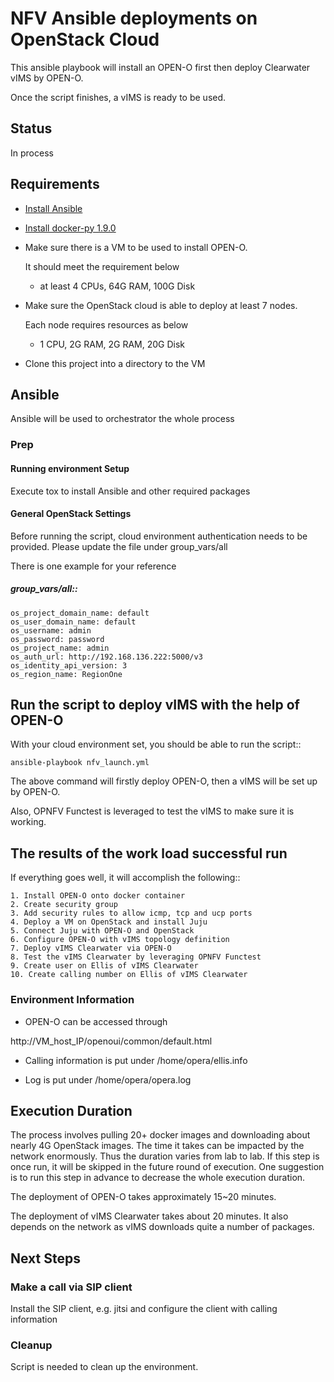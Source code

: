 # NFV Ansible deployments on OpenStack Cloud

This ansible playbook will install an OPEN-O first then deploy
Clearwater vIMS by OPEN-O.

Once the script finishes, a vIMS is ready to be used.

## Status

In process

## Requirements

- [Install Ansible](http://docs.ansible.com/ansible/intro_installation.html)
- [Install docker-py 1.9.0](https://github.com/docker/docker-py)
- Make sure there is a VM to be used to install OPEN-O.

  It should meet the requirement below

  - at least 4 CPUs, 64G RAM, 100G Disk

- Make sure the OpenStack cloud is able to deploy at least 7 nodes.

  Each node requires resources as below

  - 1 CPU, 2G RAM, 2G RAM, 20G Disk

- Clone this project into a directory to the VM

## Ansible

Ansible will be used to orchestrator the whole process

### Prep

#### Running environment Setup
Execute tox to install Ansible and other required packages

#### General OpenStack Settings

Before running the script, cloud environment authentication needs to be
provided. Please update the file under group_vars/all

There is one example for your reference

  ##### group_vars/all::

    os_project_domain_name: default
    os_user_domain_name: default
    os_username: admin
    os_password: password
    os_project_name: admin
    os_auth_url: http://192.168.136.222:5000/v3
    os_identity_api_version: 3
    os_region_name: RegionOne

## Run the script to deploy vIMS with the help of OPEN-O

With your cloud environment set, you should be able to run the script::

    ansible-playbook nfv_launch.yml

The above command will firstly deploy OPEN-O, then a vIMS will be set up by
OPEN-O.

Also, OPNFV Functest is leveraged to test the vIMS to make sure it is
working.


## The results of the work load successful run

If everything goes well, it will accomplish the following::

    1. Install OPEN-O onto docker container
    2. Create security group
    3. Add security rules to allow icmp, tcp and ucp ports
    4. Deploy a VM on OpenStack and install Juju
    5. Connect Juju with OPEN-O and OpenStack
    6. Configure OPEN-O with vIMS topology definition
    7. Deploy vIMS Clearwater via OPEN-O
    8. Test the vIMS Clearwater by leveraging OPNFV Functest
    9. Create user on Ellis of vIMS Clearwater
    10. Create calling number on Ellis of vIMS Clearwater

### Environment Information

- OPEN-O can be accessed through

http://VM_host_IP/openoui/common/default.html

- Calling information is put under /home/opera/ellis.info

- Log is put under /home/opera/opera.log


## Execution Duration

The process involves pulling 20+ docker images and downloading about nearly 4G
OpenStack images. The time it takes can be impacted by the network enormously.
Thus the duration varies from lab to lab. If this step is once run, it will be
skipped in the future round of execution. One suggestion is to run this step
in advance to decrease the whole execution duration.

The deployment of OPEN-O takes approximately 15~20 minutes.

The deployment of vIMS Clearwater takes about 20 minutes. It also depends on
the network as vIMS downloads quite a number of packages.

## Next Steps

### Make a call via SIP client

Install the SIP client, e.g. jitsi and configure the client with calling
information

### Cleanup

Script is needed to clean up the environment.

